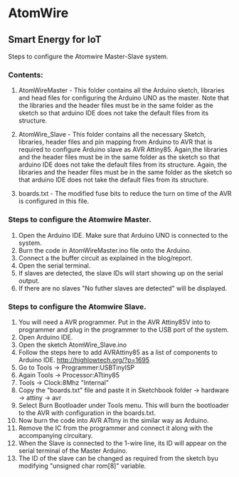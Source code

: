 # AtomWire
## Smart Energy for IoT

Steps to configure the Atomwire Master-Slave system. 

### Contents: 

1. AtomWireMaster - This folder contains all the Arduino sketch, libraries and head files for configuring the 
Arduino UNO as the master. Note that the libraries and the header files must be in the same folder as the sketch so that
arduino IDE does not take the default files from its structure. 

2. AtomWire_Slave - This folder contains all the necessary Sketch, libraries, header files and pin mapping from Arduino to AVR that is required to configure Arduino slave as AVR Attiny85. Again,the libraries and the header files must be in the same folder as the sketch so that
arduino IDE does not take the default files from its structure. Again, the libraries and the header files must be in the same folder as the sketch so that
arduino IDE does not take the default files from its structure.

3. boards.txt - The modified fuse bits to reduce the turn on time of the AVR is configured in this file. 


### Steps to configure the Atomwire Master.

1. Open the Arduino IDE. Make sure that Arduino UNO is connected to the system. 
2. Burn the code in AtomWireMaster.ino file onto the Arduino. 
3. Connect a the buffer circuit as explained in the blog/report. 
3. Open the serial terminal. 
4. If slaves are detected, the slave IDs will start showing up on the serial output. 
5. If there are no slaves "No futher slaves are detected" will be displayed. 

### Steps to configure the Atomwire Slave.

1. You will need a AVR programmer. Put in the AVR Attiny85V into to programmer and plug in the programmer to the USB port of the system. 
2. Open Arduino IDE. 
3. Open the sketch AtomWire_Slave.ino
4. Follow the steps here to add AVRAttiny85 as a list of components to Arduino IDE. http://highlowtech.org/?p=1695
5. Go to Tools -> Programmer:USBTinyISP
6. Again Tools -> Processor:ATtiny85
7. Tools -> Clock:8Mhz "Internal"
8. Copy the "boards.txt" file and paste it in Sketchbook folder -> hardware -> attiny -> avr 
9. Select Burn Bootloader under Tools menu. This will burn the bootloader to the AVR with configuration in the boards.txt. 
10. Now burn the code into AVR ATtiny in the similar way as Arduino. 
11. Remove the IC from the programmer and connect it along with the accompanying circuitary. 
12. When the Slave is connected to the 1-wire line, its ID will appear on the serial terminal of the Master Arduino.
13. The ID of the slave can be changed as required from the sketch byu modifying "unsigned char rom[8]" variable. 
